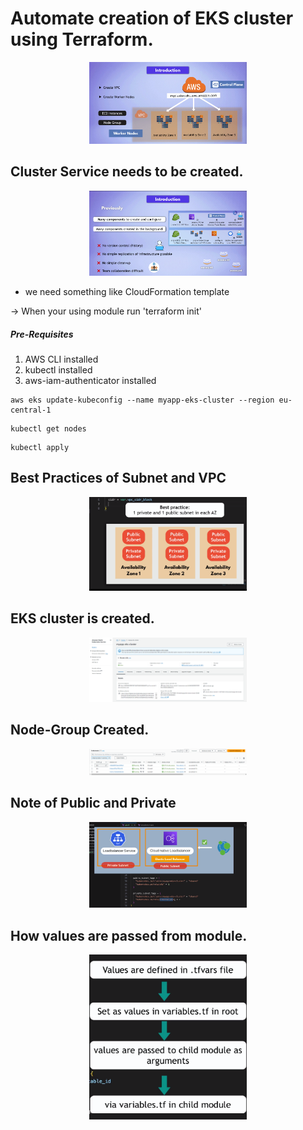 
# Automate creation of EKS cluster using Terraform.
<div align="center">
  <img src="./public/projectOverview.png" alt="Logo" width="50%" height="50%">
</div>

## Cluster Service needs to be created.
<div align="center">
  <img src="./public/EKS-Cluster-services.png" alt="Logo" width="50%" height="50%">
</div>

- we need something like CloudFormation template

-> When your using module run 'terraform init'


##### Pre-Requisites
1. AWS CLI installed
2. kubectl installed
3. aws-iam-authenticator installed

```
aws eks update-kubeconfig --name myapp-eks-cluster --region eu-central-1
```

```
kubectl get nodes
```

```
kubectl apply
```

## Best Practices of Subnet and VPC

<div align="center">
  <img src="./public/BestPractices.png" alt="Logo" width="50%" height="50%">
</div>

## EKS cluster is created.
<div align="center">
  <img src="./public/eks-cluster.png" alt="Logo" width="50%" height="50%">
</div>

## Node-Group Created.
<div align="center">
  <img src="./public/node-gropu.png" alt="Logo" width="50%" height="50%">
</div>

## Note of Public and Private
<div align="center">
  <img src="./public/publicprivatesubnet.png" alt="Logo" width="50%" height="50%">
</div>

## How values are passed from module.
<div align="center">
  <img src="./public/reference.png" alt="Logo" width="50%" height="50%">
</div>